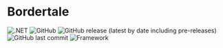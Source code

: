 # Bordertale
![.NET](https://github.com/tejmen/bordertale/workflows/.NET/badge.svg) ![GitHub](https://img.shields.io/github/license/tejmen/bordertale) ![GitHub release (latest by date including pre-releases)](https://img.shields.io/github/v/release/tejmen/bordertale?include_prereleases) ![GitHub last commit](https://img.shields.io/github/last-commit/tejmen/bordertale) ![Framework](https://img.shields.io/badge/Framework-.NET%205.0-informational)
